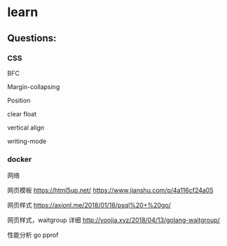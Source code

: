 # learn

## Questions:

### CSS

BFC

Margin-collapsing

Position

clear float

vertical align

writing-mode


### docker

网络

网页模板
https://html5up.net/
https://www.jianshu.com/p/4a116cf24a05


网页样式
https://axionl.me/2018/01/18/psql%20+%20go/

网页样式，waitgroup 详细
http://yoojia.xyz/2018/04/13/golang-waitgroup/

性能分析
go pprof
